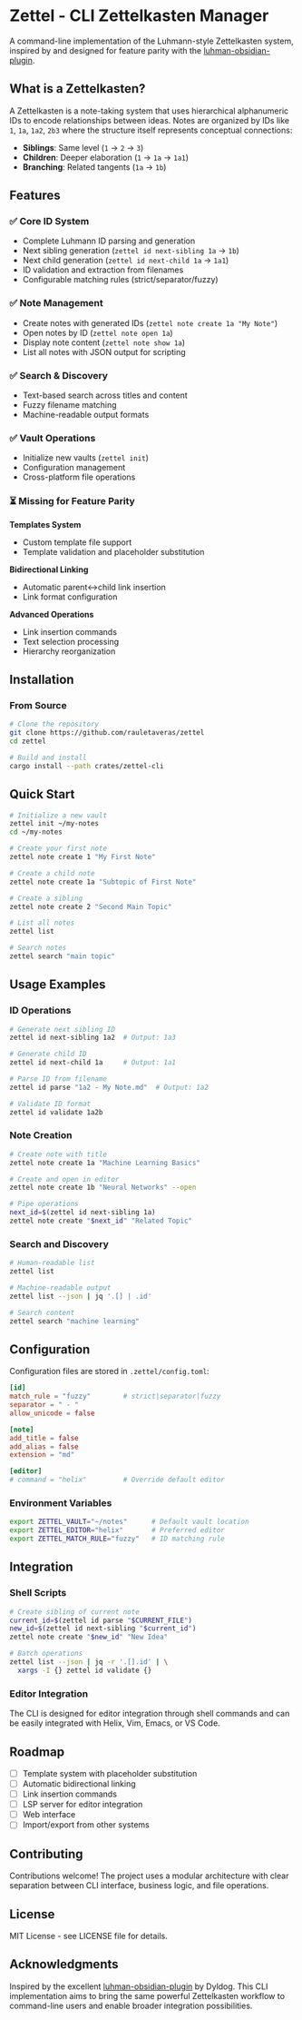 # Zettel - CLI Zettelkasten Manager

A command-line implementation of the Luhmann-style Zettelkasten system, inspired by and designed for feature parity with the [luhman-obsidian-plugin](https://github.com/Dyldog/luhman-obsidian-plugin).

## What is a Zettelkasten?

A Zettelkasten is a note-taking system that uses hierarchical alphanumeric IDs to encode relationships between ideas. Notes are organized by IDs like `1`, `1a`, `1a2`, `2b3` where the structure itself represents conceptual connections:

- **Siblings**: Same level (`1` → `2` → `3`)
- **Children**: Deeper elaboration (`1` → `1a` → `1a1`)
- **Branching**: Related tangents (`1a` → `1b`)

## Features

### ✅ Core ID System
- Complete Luhmann ID parsing and generation
- Next sibling generation (`zettel id next-sibling 1a` → `1b`)
- Next child generation (`zettel id next-child 1a` → `1a1`)
- ID validation and extraction from filenames
- Configurable matching rules (strict/separator/fuzzy)

### ✅ Note Management
- Create notes with generated IDs (`zettel note create 1a "My Note"`)
- Open notes by ID (`zettel note open 1a`)
- Display note content (`zettel note show 1a`)
- List all notes with JSON output for scripting

### ✅ Search & Discovery
- Text-based search across titles and content
- Fuzzy filename matching
- Machine-readable output formats

### ✅ Vault Operations
- Initialize new vaults (`zettel init`)
- Configuration management
- Cross-platform file operations

### ⏳ Missing for Feature Parity

**Templates System**
- Custom template file support
- Template validation and placeholder substitution

**Bidirectional Linking**
- Automatic parent↔child link insertion
- Link format configuration

**Advanced Operations**
- Link insertion commands
- Text selection processing
- Hierarchy reorganization

## Installation

### From Source
```bash
# Clone the repository
git clone https://github.com/rauletaveras/zettel
cd zettel

# Build and install
cargo install --path crates/zettel-cli
```

## Quick Start

```bash
# Initialize a new vault
zettel init ~/my-notes
cd ~/my-notes

# Create your first note
zettel note create 1 "My First Note"

# Create a child note
zettel note create 1a "Subtopic of First Note"

# Create a sibling
zettel note create 2 "Second Main Topic"

# List all notes
zettel list

# Search notes
zettel search "main topic"
```

## Usage Examples

### ID Operations
```bash
# Generate next sibling ID
zettel id next-sibling 1a2  # Output: 1a3

# Generate child ID  
zettel id next-child 1a     # Output: 1a1

# Parse ID from filename
zettel id parse "1a2 - My Note.md"  # Output: 1a2

# Validate ID format
zettel id validate 1a2b
```

### Note Creation
```bash
# Create note with title
zettel note create 1a "Machine Learning Basics"

# Create and open in editor
zettel note create 1b "Neural Networks" --open

# Pipe operations
next_id=$(zettel id next-sibling 1a)
zettel note create "$next_id" "Related Topic"
```

### Search and Discovery
```bash
# Human-readable list
zettel list

# Machine-readable output
zettel list --json | jq '.[] | .id'

# Search content
zettel search "machine learning"
```

## Configuration

Configuration files are stored in `.zettel/config.toml`:

```toml
[id]
match_rule = "fuzzy"        # strict|separator|fuzzy
separator = " - "
allow_unicode = false

[note]
add_title = false
add_alias = false
extension = "md"

[editor]
# command = "helix"         # Override default editor
```

### Environment Variables
```bash
export ZETTEL_VAULT="~/notes"      # Default vault location
export ZETTEL_EDITOR="helix"       # Preferred editor
export ZETTEL_MATCH_RULE="fuzzy"   # ID matching rule
```

## Integration

### Shell Scripts
```bash
# Create sibling of current note
current_id=$(zettel id parse "$CURRENT_FILE")
new_id=$(zettel id next-sibling "$current_id")
zettel note create "$new_id" "New Idea"

# Batch operations
zettel list --json | jq -r '.[].id' | \
  xargs -I {} zettel id validate {}
```

### Editor Integration
The CLI is designed for editor integration through shell commands and can be easily integrated with Helix, Vim, Emacs, or VS Code.

## Roadmap

- [ ] Template system with placeholder substitution
- [ ] Automatic bidirectional linking
- [ ] Link insertion commands
- [ ] LSP server for editor integration
- [ ] Web interface
- [ ] Import/export from other systems

## Contributing

Contributions welcome! The project uses a modular architecture with clear separation between CLI interface, business logic, and file operations.

## License

MIT License - see LICENSE file for details.

## Acknowledgments

Inspired by the excellent [luhman-obsidian-plugin](https://github.com/Dyldog/luhman-obsidian-plugin) by Dyldog. This CLI implementation aims to bring the same powerful Zettelkasten workflow to command-line users and enable broader integration possibilities.
